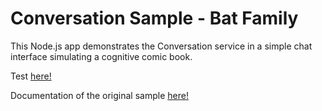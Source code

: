 # Conversation Sample - Bat Family

This Node.js app demonstrates the Conversation service in a simple chat interface simulating a cognitive comic book.

Test [here!](https://chat-batfamily-v1.mybluemix.net/)

Documentation of the original sample [here!](https://github.com/watson-developer-cloud/conversation-simple/)

